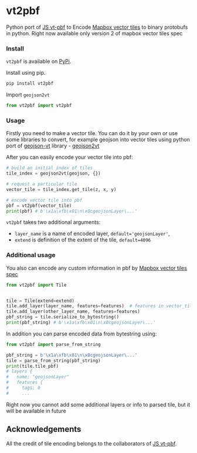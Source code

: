 # vt2pbf
Python port of [JS vt-pbf](https://github.com/mapbox/vt-pbf) to Encode [Mapbox vector tiles](https://github.com/mapbox/vector-tile-spec) to binary protobufs in python.
Right now available only version 2 of mapbox vector tiles spec

### Install
`vt2pbf` is available on [PyPi](https://pypi.org/project/vt2pbf/).  

Install using pip.
```bash
pip install vt2pbf
```

Import `geojson2vt`
```python
from vt2pbf import vt2pbf
```

### Usage
Firstly you need to make a vector tile. You can do it by your own or use some libraries to convert,
for example geojson into vector tiles using python port of [geojson-vt](https://github.com/mapbox/geojson-vt)
library - [geojson2vt](https://github.com/geometalab/geojson2vt)

After you can easily encode your vector tile into pbf:
```python
# build an initial index of tiles
tile_index = geojson2vt(geojson, {})

# request a particular tile
vector_tile = tile_index.get_tile(z, x, y)

# encode vector tile into pbf
pbf = vt2pbf(vector_tile)
print(pbf) # b'\x1a\xfb\x01\n\x0cgeojsonLayer\...'
```

`vt2pbf` takes two additional arguments:
- `layer_name` is a name of encoded layer, `default='geojsonLayer'`,
- `extend` is definition of the extent of the tile, `default=4096`

### Additional usage
You also can encode  any custom information in pbf by [Mapbox vector tiles spec](https://github.com/mapbox/vector-tile-spec)
```python
from vt2pbf import Tile


tile = Tile(extend=extend)
tile.add_layer(layer_name, features=features)  # features in vector_tile format (close to vector_tile['features'])
tile.add_layer(other_layer_name, features=features)
pbf_string = tile.serialize_to_bytestring()
print(pbf_string) # b'\x1a\xfb\x01\n\x0cgeojsonLayer\...'
```

In addition you can parse encoded data from bytestring using:
```python
from vt2pbf import parse_from_string

pbf_string = b'\x1a\xfb\x01\n\x0cgeojsonLayer\...'
tile = parse_from_string(pbf_string)
print(tile.tile_pbf)
# layers {
#   name: "geojsonLayer"
#   features {
#     tags: 0
#     ...
```
Right now you cannot add some additional layers or info to parsed tile, but it will be available in future


## Acknowledgements
All the credit of tile encoding belongs to the collaborators of [JS vt-pbf](https://github.com/mapbox/vt-pbf).
